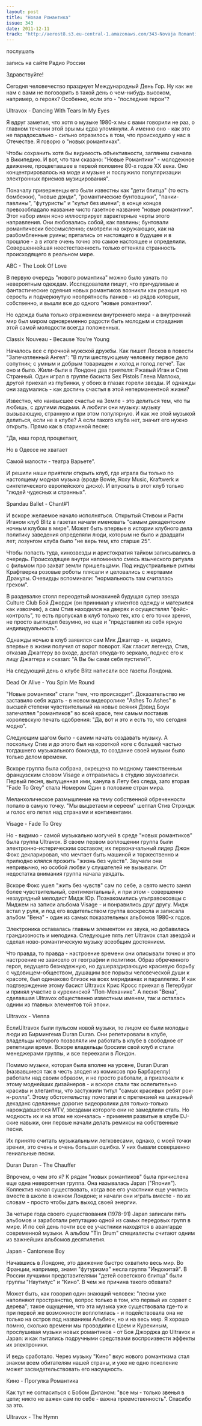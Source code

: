 ```yaml
---
layout: post
title: "Новая Романтика"
issue: 343
date: 2011-12-11
track: "http://aerost8.s3.eu-central-1.amazonaws.com/343-Novaja Romantika.mp3"
---
```


послушать

запись на сайте Радио России

Здравствуйте!

Сегодня человечество празднует Международный День Гор. Ну как же нам с вами не поговорить в такой день о чем-нибудь высоком, например, о героях? Особенно, если это - "последние герои"?

Ultravox - Dancing With Tears In My Eyes

Я вдруг заметил, что хотя о музыке 1980-х мы с вами говорили не раз, о главном течении этой эры мы едва упомянули. А именно оно - как это не парадоксально - сильно отразилось в том, что происходило у нас в Отечестве. Я говорю о "новых романтиках".

Чтобы сохранить хотя бы видимость объективности, заглянем сначала в Википедию. И вот, что там сказано: "Новые Романтики" - молодежное движение, процветавшее в первой половине 80-х годов XX века. Оно концентрировалось на моде и музыке и послужило популяризации электронных приемов музицирования".

Поначалу приверженцы его были известны как "дети блитца" (то есть бомбежки), "новые дэнди", "романтические бунтовщики", "панки-павлины", "футуристы" и "культ без имени"; в конце концов превозобладало название чисто газетное название "новые романтики". Этот набор имен ясно иллюстрирует характерные черты этого направления. Они любовались собой, как павлины; бунтовали романтически бессмысленно; смотрели на окружающих, как на разбомбленные руины; прятались от настоящего в будущее и в прошлое - а в итоге очень точно это самое настоящее и определили. Совершеннейшая неестественность только оттеняла странность происходящего в реальном мире.

ABC - The Look Of Love

В первую очередь "нового романтика" можно было узнать по невероятным одеждам. Исследователи пишут, что причудливые и фантастические одеяния новых романтиков возникли как реакция на серость и подчеркнутую неопрятность панков - из рядов которых, собственно, и вышли все до одного "новые романтики".

Но одежда была только отражением внутреннего мира - а внутренний мир был миром одновременно радости быть молодым и страдания этой самой молодости всегда положенных.

Classix Nouveau - Because You're Young

Началось все с прочной мужской дружбы. Как пишет Лесков в повести "Запечатленный Ангел": "В пути шествующему человеку первое дело сопутник; с умным и добрым товарищем и холод и голод легче". Так оно и было. Жили-были в Лондоне два приятеля: Ржавый Иган и Стив Странный. Один играл в группе басиста Sex Pistols Глена Матлока, другой приехал из глубинки, у обоих в глазах горели звезды. И однажды они задумались - как достичь счастья в этой неперманентной жизни?

Известно, что наивысшее счастье на Земле - это делиться тем, что ты любишь, с другими людьми. А любили они музыку: музыку вызывающую, странную и при этом популярную. И как же этой музыкой делиться, если не в клубе? А если такого клуба нет, значит его нужно открыть. Прямо как в старинной песне:

"Да, наш город процветает,

Но в Одессе не хватает

Самой малости - театра Варьете".

И решили наши приятели открыть клуб, где играла бы только по настоящему модная музыка (вроде Bowie, Roxy Music, Kraftwerk и синтетического европейского диско). И впускать в этот клуб только "людей чудесных и странных".

Spandau Ballet - Chant#1

И вскоре желаемое начало исполняться. Открытый Стивом и Расти Иганом клуб Blitz в газетах начали именовать "самым декадентским ночным клубом в мире". Может быть впервые в истории клубного дела политику заведения определяли люди, которым не было и двадцати лет; лозунгом клуба было "не верь тем, кто старше 25".

Чтобы попасть туда, кинозвезды и аристократия тайком записывались в очередь. Происходящее внутри напоминало смесь языческого ритуала с фильмом про захват земли пришельцами. Под индустриальные ритмы Крафтверка розовые роботы плясали и целовались с жертвами Дракулы. Очевидцы вспоминали: "нормальность там считалась грехом".

В раздевалке стоял переодетый монахиней будущая супер звезда Culture Club Бой Джордж (он принимал у клиентов одежду и матерился как извозчик), а сам Стив находился на дверях и осуществлял "фэйс-контроль", то есть пропускал в клуб только тех, кто с его точки зрения, не просто выглядел безумно, но еще и "представлял из себя яркую индивидуальность".

Однажды ночью в клуб заявился сам Мик Джаггер - и, видимо, впервые в жизни получил от ворот поворот. Как гласит легенда, Стив, отказав Джаггеру во входе, достал откуда-то зеркало, поднес его к лицу Джаггера и сказал: "А Вы бы сами себя пустили?".

На следующий день о клубе Blitz написали все газеты Лондона.

Dead Or Alive - You Spin Me Round

"Новые романтики" стали "тем, что происходит". Доказательство не заставило себя ждать - в новом видеоролике "Ashes To Ashes" в высшей степени чувствительный на новые веяния Дэвид Боуи запечатлел "романтиков" во всей красе, тем самым поставив королевскую печать одобрения: "Да, вот и это и есть то, что сегодня модно".

Следующим шагом было - самим начать создавать музыку. А поскольку Стив и до этого был на короткой ноге с большей частью тогдашнего музыкального бомонда, то создание своей музыки было только делом времени.

Вскоре группа была собрана, окрещена по модному таинственным французским словом Visage и отправилась в студию звукозаписи. Первый песня, выпущенная ими, канула в Лету без следа, зато вторая "Fade To Grey" стала Номером Один в половине стран мира.

Меланхолическое размышление на тему собственной обреченности попало в самую точку. "Мы выцветаем и сереем" шептал Стив Стрэндж и голос его летел над странами и континентами.

Visage - Fade To Grey

Но - видимо - самой музыкально могучей в среде "новых романтиков" была группа Ultravox. В своем первом воплощении группа были электронно-истерическим составом; их первоначальный лидер Джон Фокс декларировал, что мечтает быть машиной и торжественно и прилюдно клялся прожить "жизнь без чувств". Звучали они непривычно, но особой любви у слушателей не вызывали. От недостатка внимания группа начала увядать.

Вскоре Фокс ушел "жить без чувств" сам по себе, а свято место занял более чувствительный, сентиментальный, и при этом - совершенно незаурядный мелодист Мидж Юр. Познакомились ультравоксовцы с Миджем на записи альбома Visage - и понравились друг другу. Мидж встал у руля, и под его водительством группа воскресла и записала альбом "Вена" - один из самых показательных альбомов 1980-х годов.

Электроника оставалась главным элементом их звука, но добавилась грандиозность и мелодика. Следующие пять лет Ultravox стал звездой и сделал ново-романтическую музыку всеобщим достоянием.

Что правда, то правда - настроение времени они описывали точно и это настроение не зависело от географии и политики. Образ обреченного героя, ведущего безнадежную, но душераздирающую красивую борьбу с чудовищем-обществом, душащим все порывы человеческой души к красоте, был одинаково близок на всех меридианах и параллелях. И как подтверждение этому басист Ultravox Крис Кросс приехал в Петербург и принял участие в курехинской "Поп-Механике". А песня "Вена", сделавшая Ultravox общественно известным именем, так и осталась одним из главных элементов той эпохи.

Ultravox - Vienna

ЕслиUltravox были пульсом новой музыки, то лицом ее были молодые люди из Бирмингема Duran Duran. Они репетировали в клубе, владельцы которого позволяли им работать в клубе в свободное от репетиции время. Вскоре владельцы бросили свой клуб и стали менеджерами группы, и все переехали в Лондон.

Помимо музыки, которая была вполне на уровне, Duran Duran (назвавшиеся так в честь злодея из комиксов про Барбареллу) работали над своим образом, и не просто работали, а привлекали к этому моднейших дизайнеров - и вскоре стали так ослепительно красивы и элегантны, что застужили титул "самых красивых ребят рок-н-ролла". Этому обстоятельству помогали и с претензией на шикарный декаданс сделанные дорогие видеоролики для только-только нарождавшегося MTV, звездами которого они не замедлили стать. Но модность их и на этом не кончалась - применяя развитые в клубе DJ-ские навыки, они первые начали делать ремиксы на собственные песни.

Их принято считать музыкальными легковесами, однако, с моей точки зрения, это очень и очень большая ошибка. У них бывали совершенно гениальные песни.

Duran Duran - The Chauffer

Впрочем, о чем это я? К рядам "новых романтиков" была причислена еще одна невероятная группа. Она называлась Japan ("Япония"). Коллектив начал существовать, когда все его участники еще учились вместе в школе в южном Лондоне; и начали они играть вместе - по их словам - просто чтобы дать выход своей энергии.

За четыре года своего существования (1978-91) Japan записали пять альбомов и заработали репутацию одной из самых передовых групп в мире. И по сей день почти все ее участники находятся в авангарде современной музыки. А альбом "Tin Drum" специалисты считают одним из важнейших альбомов десятилетия.

Japan - Cantonese Boy

Начавшись в Лондоне, это движение быстро охватило весь мир. Во Франции, например, знамя "футуризма" несла группа "Индокитай". В России лучшими представителями "детей советского блитца" были группы "Наутилус" и "Кино". В чем же причина такого обхвата?

Может быть, как говорил один знающий человек: "песни уже наполняют пространство, вопрос только в том, кто первый их сорвет с дерева"; такое ощущение, что эта музыка уже существовала где-то и при первой же возможности воплотилась - и подействовала она не только на остров под названием Альбион, но и на весь мир. Я хорошо помню, сколько времени мы проводили с Цоем и Курехиным, прослушивая музыки новых романтиков - от Боя Джорджа до Ultravox и Japan: и как пытались подручными средствами воспроизвести эффекты их электроники.

И ведь сработало. Через музыку "Кино" вкус нового романтизма стал знаком всем обитателям нашей страны, и уже не одно поколение может засвидетельствовать его насущность.

Кино - Прогулка Романтика

Как тут не согласиться с Бобом Диланом: "все мы - только звенья в цепи; никто не важен сам по себе - важна преемственность". Спасибо за это.

Ultravox - The Hymn
